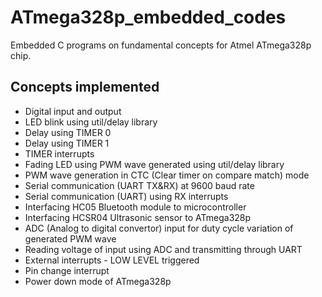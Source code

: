 # ATmega328p_embedded_codes
Embedded C programs on fundamental concepts for Atmel ATmega328p chip.

## Concepts implemented
- Digital input and output
- LED blink using util/delay library
- Delay using TIMER 0
- Delay using TIMER 1
- TIMER interrupts
- Fading LED using PWM wave generated using util/delay library
- PWM wave generation in CTC (Clear timer on compare match) mode
- Serial communication (UART TX&RX) at 9600 baud rate
- Serial communication (UART) using RX interrupts
- Interfacing HC05 Bluetooth module to microcontroller
- Interfacing HCSR04 Ultrasonic sensor to ATmega328p
- ADC (Analog to digital convertor) input for duty cycle variation of generated PWM wave
- Reading voltage of input using ADC and transmitting through UART
- External interrupts - LOW LEVEL triggered
- Pin change interrupt
- Power down mode of ATmega328p

